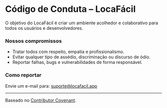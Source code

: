 # Código de Conduta – LocaFácil

O objetivo do LocaFácil é criar um ambiente acolhedor e colaborativo para todos os usuários e desenvolvedores.

### Nossos compromissos
- Tratar todos com respeito, empatia e profissionalismo.
- Evitar qualquer tipo de assédio, discriminação ou discurso de ódio.
- Reportar falhas, bugs e vulnerabilidades de forma responsável.

### Como reportar
Envie um e-mail para: suporte@locafacil.app

---
Baseado no [Contributor Covenant](https://www.contributor-covenant.org/).
